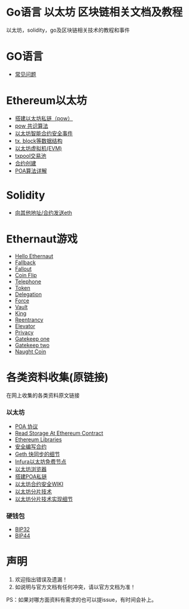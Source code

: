 # Go语言 以太坊 区块链相关文档及教程
以太坊，solidity，go及区块链相关技术的教程和事件
# GO语言
* [常见问题](./go/go_zh.md)

# Ethereum以太坊
* [搭建以太坊私链（pow）](./ethereum/how_to_build_private_net_zh.md)  
* [pow 共识算法](./ethereum/pow_zh.md)  
* [以太坊智能合约安全事件](./ethereum/security_incident_zh.md)
* [tx, block等数据结构](./ethereum/data_structure.md)
* [以太坊虚拟机(EVM)](./ethereum/evm_zh.md)
* [txpool交易池](./ethereum/txpool_zh.md)
* [合约创建](./ethereum/Transaction_execution_zh.md)
* [POA算法详解](./ethereum/poa_zh.md)

# Solidity
* [向其他地址/合约发送eth](./solidity/send_eth_zh.md)

# Ethernaut游戏
* [Hello Ethernaut](./ethernaut/0_Hello_Ethernaut_zh.md)
* [Fallback](./ethernaut/1_Fallback_zh.md)
* [Fallout](./ethernaut/2_Fallout_zh.md)
* [Coin Flip](./ethernaut/3_Coin_Flip_zh.md)
* [Telephone](./ethernaut/4_Telephone_zh.md)
* [Token](./ethernaut/5_Token_zh.md)
* [Delegation](./ethernaut/6_Delegation_zh.md)
* [Force](./ethernaut/7_Force_zh.md)
* [Vault](./ethernaut/8_Vault_zh.md)
* [King](./ethernaut/9_King_zh.md)
* [Reentrancy](./ethernaut/10_Reentrancy_zh.md)
* [Elevator](./ethernaut/11_Elevator_zh.md)
* [Privacy](./ethernaut/12_Privacy_zh.md)
* [Gatekeep one](./ethernaut/13_Gatekeep_one_zh.md)
* [Gatekeep two](./ethernaut/14_Gatekeep_two_zh.md)
* [Naught Coin](./ethernaut/15_Naught_Coin_zh.md)

# 各类资料收集(原链接)
在网上收集的各类资料原文链接

### 以太坊
* [POA 协议](https://github.com/ethereum/EIPs/issues/225)
* [Read Storage At Ethereum Contract](https://medium.com/aigang-network/how-to-read-ethereum-contract-storage-44252c8af925)
* [Ethereum Libraries](https://github.com/Modular-Network/ethereum-libraries)
* [安全编写合约](https://github.com/ConsenSys/smart-contract-best-practices/blob/master/README-zh.md)
* [Geth 快同步的细节](https://github.com/ethereum/go-ethereum/issues/15001)
* [Infura以太坊免费节点](https://infura.io)
* [以太坊浏览器](https://etherscan.io)
* [搭建POA私链](https://hackernoon.com/setup-your-own-private-proof-of-authority-ethereum-network-with-geth-9a0a3750cda8)
* [以太坊合约安全WIKI](https://github.com/ethereum/wiki/wiki/Safety)
* [以太坊分片技术](https://blockgeeks.com/guides/what-are-ethereum-nodes-and-sharding/)
* [以太坊分片技术实现细节](https://github.com/ethereum/sharding/blob/develop/docs/doc.md)

### 硬钱包
* [BIP32](https://github.com/bitcoin/bips/blob/master/bip-0032.mediawiki)
* [BIP44](https://github.com/bitcoin/bips/blob/master/bip-0044.mediawiki)

# 声明
1. 欢迎指出错误及遗漏！
2. 如说明与官方文档有任何冲突，请以官方文档为准！

PS：如果对哪方面资料有需求的也可以提issue，有时间会补上。
